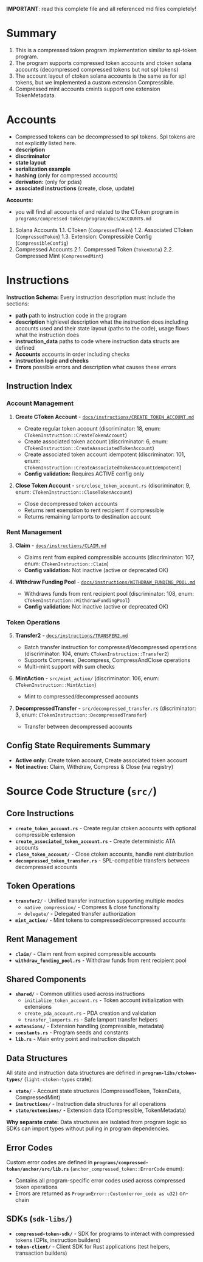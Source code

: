 
**IMPORTANT**: read this complete file and all referenced md files completely!


# Summary
1. This is a compressed token program implementation similar to spl-token program.
2. The program supports compressed token accounts and ctoken solana accounts (decompressed compressed tokens but not spl tokens)
3. The account layout of ctoken solana accounts is the same as for spl tokens, but we implemented a custom extension Compressible.
4. Compressed mint accounts cmints support one extension TokenMetadata.

# Accounts
- Compressed tokens can be decompressed to spl tokens. Spl tokens are not explicitly listed here.
- **description**
- **discriminator**
- **state layout**
- **serialization example**
- **hashing** (only for compressed accounts)
- **derivation:** (only for pdas)
- **associated instructions** (create, close, update)

**Accounts:**
- you will find all accounts of and related to the CToken program in `programs/compressed-token/program/docs/ACCOUNTS.md`
1. Solana Accounts
  1.1. CToken (`CompressedToken`)
  1.2. Associated CToken (`CompressedToken`)
  1.3. Extension: Compressible Config (`CompressibleConfig`)
2. Compressed Accounts
  2.1. Compressed Token (`TokenData`)
  2.2. Compressed Mint (`CompressedMint`)




# Instructions

**Instruction Schema:**
Every instruction description must include the sections:
- **path** path to instruction code in the program
- **description** highlevel description what the instruction does including accounts used and their state layout (paths to the code), usage flows what the instruction does
- **instruction_data** paths to code where instruction data structs are defined
- **Accounts** accounts in order including checks
- **instruction logic and checks**
- **Errors** possible errors and description what causes these errors

## Instruction Index

### Account Management
1. **Create CToken Account** - [`docs/instructions/CREATE_TOKEN_ACCOUNT.md`](docs/instructions/CREATE_TOKEN_ACCOUNT.md)
   - Create regular token account (discriminator: 18, enum: `CTokenInstruction::CreateTokenAccount`)
   - Create associated token account (discriminator: 6, enum: `CTokenInstruction::CreateAssociatedTokenAccount`)
   - Create associated token account idempotent (discriminator: 101, enum: `CTokenInstruction::CreateAssociatedTokenAccountIdempotent`)
   - **Config validation:** Requires ACTIVE config only

2. **Close Token Account** - `src/close_token_account.rs` (discriminator: 9, enum: `CTokenInstruction::CloseTokenAccount`)
   - Close decompressed token accounts
   - Returns rent exemption to rent recipient if compressible
   - Returns remaining lamports to destination account

### Rent Management
3. **Claim** - [`docs/instructions/CLAIM.md`](docs/instructions/CLAIM.md)
   - Claims rent from expired compressible accounts (discriminator: 107, enum: `CTokenInstruction::Claim`)
   - **Config validation:** Not inactive (active or deprecated OK)

4. **Withdraw Funding Pool** - [`docs/instructions/WITHDRAW_FUNDING_POOL.md`](docs/instructions/WITHDRAW_FUNDING_POOL.md)
   - Withdraws funds from rent recipient pool (discriminator: 108, enum: `CTokenInstruction::WithdrawFundingPool`)
   - **Config validation:** Not inactive (active or deprecated OK)

### Token Operations
5. **Transfer2** - [`docs/instructions/TRANSFER2.md`](docs/instructions/TRANSFER2.md)
   - Batch transfer instruction for compressed/decompressed operations (discriminator: 104, enum: `CTokenInstruction::Transfer2`)
   - Supports Compress, Decompress, CompressAndClose operations
   - Multi-mint support with sum checks

6. **MintAction** - `src/mint_action/` (discriminator: 106, enum: `CTokenInstruction::MintAction`)
   - Mint to compressed/decompressed accounts

7. **DecompressedTransfer** - `src/decompressed_transfer.rs` (discriminator: 3, enum: `CTokenInstruction::DecompressedTransfer`)
   - Transfer between decompressed accounts

## Config State Requirements Summary
- **Active only:** Create token account, Create associated token account
- **Not inactive:** Claim, Withdraw, Compress & Close (via registry)

# Source Code Structure (`src/`)

## Core Instructions
- **`create_token_account.rs`** - Create regular ctoken accounts with optional compressible extension
- **`create_associated_token_account.rs`** - Create deterministic ATA accounts
- **`close_token_account/`** - Close ctoken accounts, handle rent distribution
- **`decompressed_token_transfer.rs`** - SPL-compatible transfers between decompressed accounts

## Token Operations
- **`transfer2/`** - Unified transfer instruction supporting multiple modes
  - `native_compression/` - Compress & close functionality
  - `delegate/` - Delegated transfer authorization
- **`mint_action/`** - Mint tokens to compressed/decompressed accounts

## Rent Management
- **`claim/`** - Claim rent from expired compressible accounts
- **`withdraw_funding_pool.rs`** - Withdraw funds from rent recipient pool

## Shared Components
- **`shared/`** - Common utilities used across instructions
  - `initialize_token_account.rs` - Token account initialization with extensions
  - `create_pda_account.rs` - PDA creation and validation
  - `transfer_lamports.rs` - Safe lamport transfer helpers
- **`extensions/`** - Extension handling (compressible, metadata)
- **`constants.rs`** - Program seeds and constants
- **`lib.rs`** - Main entry point and instruction dispatch

## Data Structures
All state and instruction data structures are defined in **`program-libs/ctoken-types/`** (`light-ctoken-types` crate):
- **`state/`** - Account state structures (CompressedToken, TokenData, CompressedMint)
- **`instructions/`** - Instruction data structures for all operations
- **`state/extensions/`** - Extension data (Compressible, TokenMetadata)

**Why separate crate:** Data structures are isolated from program logic so SDKs can import types without pulling in program dependencies.

## Error Codes
Custom error codes are defined in **`programs/compressed-token/anchor/src/lib.rs`** (`anchor_compressed_token::ErrorCode` enum):
- Contains all program-specific error codes used across compressed token operations
- Errors are returned as `ProgramError::Custom(error_code as u32)` on-chain

## SDKs (`sdk-libs/`)
- **`compressed-token-sdk/`** - SDK for programs to interact with compressed tokens (CPIs, instruction builders)
- **`token-client/`** - Client SDK for Rust applications (test helpers, transaction builders)
